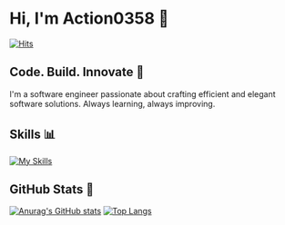 # Hi, I'm Action0358 👋
[![Hits](https://komarev.com/ghpvc/?username=Action0358&style=flat-square&color=blue)](https://komarev.com/ghpvc/?username=Action0358)

## Code. Build. Innovate 🦸
I'm a software engineer passionate about crafting efficient and elegant software solutions.
Always learning, always improving.

## Skills 📊　
[![My Skills](https://skillicons.dev/icons?i=html,css,js,ts,tailwind,react,nextjs,go,python,docker,git,cloudflare,supabase,aws)](https://skillicons.dev)

## GitHub Stats 🚀 
[![Anurag's GitHub stats](https://github-readme-stats.vercel.app/api?username=Action0358&show_icons=true&bg_color=45,4e54c8,8f94fb&title_color=fff&text_color=fff&border_color=fff)](https://github.com/anuraghazra/github-readme-stats)
[![Top Langs](https://github-readme-stats.vercel.app/api/top-langs/?username=Action0358&layout=compact&bg_color=45,4e54c8,8f94fb&title_color=fff&text_color=fff&border_color=fff)](https://github.com/anuraghazra/github-readme-stats)